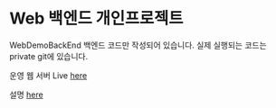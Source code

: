 # Web 백엔드 개인프로젝트
WebDemoBackEnd
백엔드 코드만 작성되어 있습니다.
실제 실행되는 코드는 private git에 있습니다.

운영 웹 서버 
Live [here](https://ddubi.site/)

설명 [here](https://kwaksh2319.tistory.com/category/%EC%9B%B9/Spring%20vue%20%EC%9B%B9%20%EA%B0%9C%EB%B0%9C)
